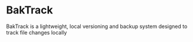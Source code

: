 # BakTrack
BakTrack is a lightweight, local versioning and backup system designed to track file changes locally
